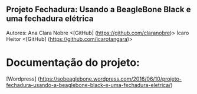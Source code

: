 ## Projeto Fechadura: Usando a BeagleBone Black e uma fechadura elétrica
Autores: Ana Clara Nobre <[GitHub] (https://github.com/claranobre)>
		Ícaro Heitor <[GitHub] (https://github.com/icarotangara)>


# Documentação do projeto:
[Wordpress] (https://sobeaglebone.wordpress.com/2016/06/10/projeto-fechadura-usando-a-beaglebone-black-e-uma-fechadura-eletrica/)